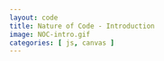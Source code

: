 ```yaml
---
layout: code
title: Nature of Code - Introduction
image: NOC-intro.gif
categories: [ js, canvas ]
---
```

<style>
    canvas{
        background:#000;
    }
</style>

<canvas id="cnvs"></canvas>

<script>
    window.addEventListener( 'load', function(){
        var canvas = document.getElementById( 'cnvs' ),
            context = canvas.getContext( '2d' ),
            width = window.innerWidth < 1200 ? window.innerWidth : 1200,
            height = 400;

        canvas.width = width;
        canvas.height = height;

        window.addEventListener( 'resize', function(){
            width = window.innerWidth < 1200 ? window.innerWidth : 1200;
            height = 400;
            canvas.width = width;
            canvas.height = height;
        } );

        ///////////////////////////////////////////////
        var random = function( min, max ){
            return min + Math.random() * ( max - min );
        }
        ///////////////////////////////////////////////
        
        function RandomWalker( x, y ){
            this.x = x;
            this.y = y;
        }

        RandomWalker.prototype.update = function(){
            this.x += Math.round( random( -1, 1 ) );
            this.y += Math.round( random( -1, 1 ) );
        };

        RandomWalker.prototype.checkBoundaries = function(){
            if( this.x<0) this.x = width;
            else if( this.x > width ) this.x = 0;

            if( this.y < 0 ) this.y = height;
            else if( this.y > height ) this.y = 0;
        };

        RandomWalker.prototype.display = function(){
            context.fillRect( this.x, this.y, 1, 1 );
        };

        var w;
        function setup(){
            w = ( new Array( 500 ) ).fill( 0 ).map( function(){
                return new RandomWalker( width / 2, height / 2 );
            } );

            animate();
        }

        function animate(){
            window.requestAnimationFrame( animate );

            context.fillStyle = 'rgba(0,0,0,0.02)';
            context.fillRect( 0, 0, width, height );

            context.fillStyle = '#fff';
            w.forEach( function( d ){
                d.update();
                d.checkBoundaries();
                d.display();
            } );
        }

        setup();
    } );
</script>